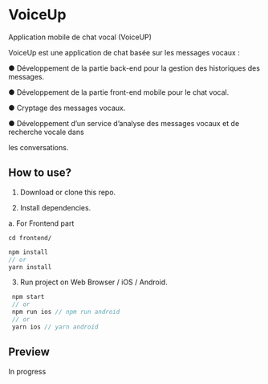 # VoiceUp
Application mobile de chat vocal (VoiceUP)

VoiceUp est une application de chat basée sur les messages vocaux :

● Développement de la partie back-end pour la gestion des historiques des messages.

● Développement de la partie front-end mobile pour le chat vocal.

● Cryptage des messages vocaux.

● Développement d’un service d’analyse des messages vocaux et de recherche vocale dans

les conversations.

## How to use?

1. Download or clone this repo.

2. Install dependencies.

 a. For Frontend part 
  
  ```
  cd frontend/
  ```

  ```js
  npm install
  // or
  yarn install
  ```

3. Run project on Web Browser / iOS / Android.

```js
 npm start
 // or
 npm run ios // npm run android
 // or
 yarn ios // yarn android
```
## Preview

In progress
